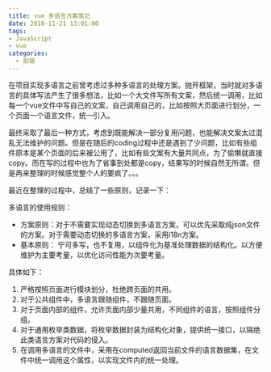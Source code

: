 ```yaml
---
title: vue 多语言方案笔记
date: 2018-11-21 13:01:00
tags:  
- JavaScript
- vue
categories:
  - 前端
---
```



在项目实现多语言之前曾考虑过多种多语言的处理方案。抛开框架，当时就对多语言的具体写法产生了很多想法，比如一个大文件写所有文案，然后统一调用，比如每一个vue文件中写自己的文案，自己调用自己的，比如按照大页面进行划分，一个页面一个语言文件，统一引入。 

最终采取了最后一种方式，考虑到既能解决一部分复用问题，也能解决文案太过混乱无法维护的问题。但是在随后的coding过程中还是遇到了少问题，比如有些组件原本是某个页面的后来被公用了，比如有些文案有大量共同点，为了偷懒就直接copy。而在写的过程中也为了省事到处都是copy，结果写的时候自然无所谓。但是再来整理的时候感觉整个人的要疯了。。。

最近在整理的过程中，总结了一些原则，记录一下：

多语言的使用规则：

* 方案原则：对于不需要实现动态切换到多语言方案，可以优先采取纯json文件的方案。对于需要动态切换的多语言方案，采用i18n方案。
* 基本原则： 宁可多写，也不复用，以组件化为基准处理数据的结构化。以方便维护为主要考量，以优化访问性能为次要考量。

具体如下：


1. 严格按照页面进行模块划分，杜绝跨页面的共用。
2. 对于公共组件中，多语言跟随组件，不跟随页面。
3. 对于页面内部的组件，允许页面内部少量共用，不同组件的语言，按照组件分组。
4. 对于通用枚举类数据，将枚举数据封装为结构化对象，提供统一接口，以隔绝此类语言方案对代码的侵入。
5. 在调用多语言的文件中，采用在computed返回当前文件的语言数据集，在文件中统一调用这个属性，以实现文件内的统一处理。